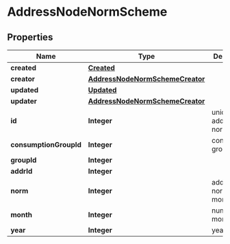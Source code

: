 

# AddressNodeNormScheme


## Properties

| Name | Type | Description | Notes |
|------------ | ------------- | ------------- | -------------|
|**created** | [**Created**](Created.md) |  |  |
|**creator** | [**AddressNodeNormSchemeCreator**](AddressNodeNormSchemeCreator.md) |  |  |
|**updated** | [**Updated**](Updated.md) |  |  |
|**updater** | [**AddressNodeNormSchemeCreator**](AddressNodeNormSchemeCreator.md) |  |  |
|**id** | **Integer** | unique address norm id |  |
|**consumptionGroupId** | **Integer** | consumption group id |  |
|**groupId** | **Integer** |  |  |
|**addrId** | **Integer** |  |  |
|**norm** | **Integer** | address norm for month |  |
|**month** | **Integer** | number of month |  |
|**year** | **Integer** | year |  |



